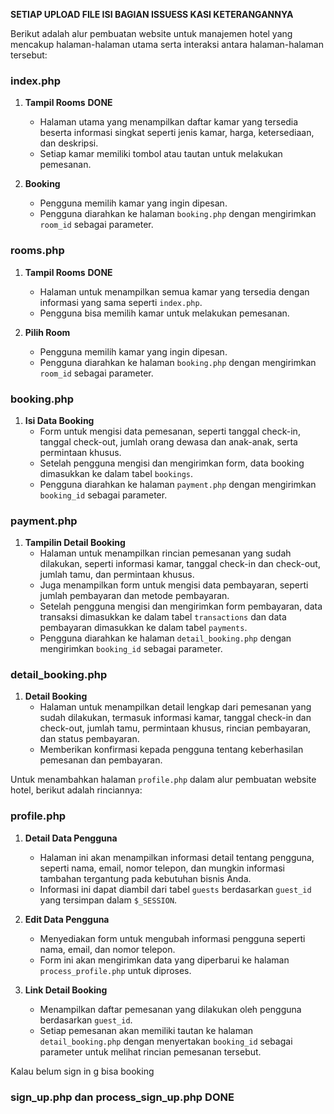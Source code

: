 **SETIAP UPLOAD FILE ISI BAGIAN ISSUESS KASI KETERANGANNYA**

Berikut adalah alur pembuatan website untuk manajemen hotel yang mencakup halaman-halaman utama serta interaksi antara halaman-halaman tersebut:
### index.php
1. **Tampil Rooms** **DONE**
   - Halaman utama yang menampilkan daftar kamar yang tersedia beserta informasi singkat seperti jenis kamar, harga, ketersediaan, dan deskripsi.
   - Setiap kamar memiliki tombol atau tautan untuk melakukan pemesanan.

2. **Booking**
   - Pengguna memilih kamar yang ingin dipesan.
   - Pengguna diarahkan ke halaman `booking.php` dengan mengirimkan `room_id` sebagai parameter.

### rooms.php
1. **Tampil Rooms** **DONE**
   - Halaman untuk menampilkan semua kamar yang tersedia dengan informasi yang sama seperti `index.php`.
   - Pengguna bisa memilih kamar untuk melakukan pemesanan.

2. **Pilih Room**
   - Pengguna memilih kamar yang ingin dipesan.
   - Pengguna diarahkan ke halaman `booking.php` dengan mengirimkan `room_id` sebagai parameter.

### booking.php
1. **Isi Data Booking**
   - Form untuk mengisi data pemesanan, seperti tanggal check-in, tanggal check-out, jumlah orang dewasa dan anak-anak, serta permintaan khusus.
   - Setelah pengguna mengisi dan mengirimkan form, data booking dimasukkan ke dalam tabel `bookings`.
   - Pengguna diarahkan ke halaman `payment.php` dengan mengirimkan `booking_id` sebagai parameter.

### payment.php
1. **Tampilin Detail Booking**
   - Halaman untuk menampilkan rincian pemesanan yang sudah dilakukan, seperti informasi kamar, tanggal check-in dan check-out, jumlah tamu, dan permintaan khusus.
   - Juga menampilkan form untuk mengisi data pembayaran, seperti jumlah pembayaran dan metode pembayaran.
   - Setelah pengguna mengisi dan mengirimkan form pembayaran, data transaksi dimasukkan ke dalam tabel `transactions` dan data pembayaran dimasukkan ke dalam tabel `payments`.
   - Pengguna diarahkan ke halaman `detail_booking.php` dengan mengirimkan `booking_id` sebagai parameter.

### detail_booking.php
1. **Detail Booking**
   - Halaman untuk menampilkan detail lengkap dari pemesanan yang sudah dilakukan, termasuk informasi kamar, tanggal check-in dan check-out, jumlah tamu, permintaan khusus, rincian pembayaran, dan status pembayaran.
   - Memberikan konfirmasi kepada pengguna tentang keberhasilan pemesanan dan pembayaran.

Untuk menambahkan halaman `profile.php` dalam alur pembuatan website hotel, berikut adalah rinciannya:

### profile.php
1. **Detail Data Pengguna**
   - Halaman ini akan menampilkan informasi detail tentang pengguna, seperti nama, email, nomor telepon, dan mungkin informasi tambahan tergantung pada kebutuhan bisnis Anda.
   - Informasi ini dapat diambil dari tabel `guests` berdasarkan `guest_id` yang tersimpan dalam `$_SESSION`.

2. **Edit Data Pengguna**
   - Menyediakan form untuk mengubah informasi pengguna seperti nama, email, dan nomor telepon.
   - Form ini akan mengirimkan data yang diperbarui ke halaman `process_profile.php` untuk diproses.

3. **Link Detail Booking**
   - Menampilkan daftar pemesanan yang dilakukan oleh pengguna berdasarkan `guest_id`.
   - Setiap pemesanan akan memiliki tautan ke halaman `detail_booking.php` dengan menyertakan `booking_id` sebagai parameter untuk melihat rincian pemesanan tersebut.
  
Kalau belum sign in g bisa booking
### sign_up.php dan process_sign_up.php **DONE**

